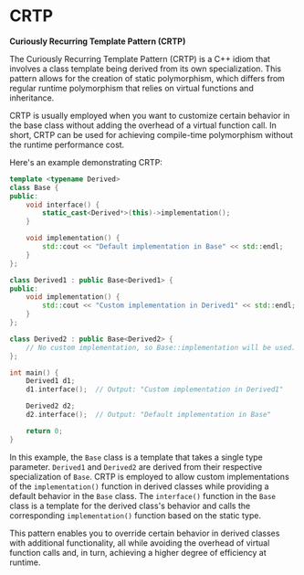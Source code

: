 # CRTP

**Curiously Recurring Template Pattern (CRTP)**

The Curiously Recurring Template Pattern (CRTP) is a C++ idiom that involves a class template being derived from its own specialization. This pattern allows for the creation of static polymorphism, which differs from regular runtime polymorphism that relies on virtual functions and inheritance.

CRTP is usually employed when you want to customize certain behavior in the base class without adding the overhead of a virtual function call. In short, CRTP can be used for achieving compile-time polymorphism without the runtime performance cost.

Here's an example demonstrating CRTP:

```cpp
template <typename Derived>
class Base {
public:
    void interface() {
        static_cast<Derived*>(this)->implementation();
    }

    void implementation() {
        std::cout << "Default implementation in Base" << std::endl;
    }
};

class Derived1 : public Base<Derived1> {
public:
    void implementation() {
        std::cout << "Custom implementation in Derived1" << std::endl;
    }
};

class Derived2 : public Base<Derived2> {
    // No custom implementation, so Base::implementation will be used.
};

int main() {
    Derived1 d1;
    d1.interface();  // Output: "Custom implementation in Derived1"

    Derived2 d2;
    d2.interface();  // Output: "Default implementation in Base"

    return 0;
}
```

In this example, the `Base` class is a template that takes a single type parameter. `Derived1` and `Derived2` are derived from their respective specialization of `Base`. CRTP is employed to allow custom implementations of the `implementation()` function in derived classes while providing a default behavior in the `Base` class. The `interface()` function in the `Base` class is a template for the derived class's behavior and calls the corresponding `implementation()` function based on the static type.

This pattern enables you to override certain behavior in derived classes with additional functionality, all while avoiding the overhead of virtual function calls and, in turn, achieving a higher degree of efficiency at runtime.
